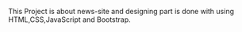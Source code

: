 This Project is about news-site and designing part is done with using HTML,CSS,JavaScript and Bootstrap.

